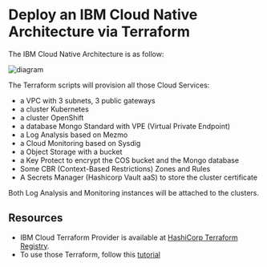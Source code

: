 # Deploy an IBM Cloud Native Architecture via Terraform

The IBM Cloud Native Architecture is as follow:

![diagram](https://raw.githubusercontent.com/lionelmace/mytodo/master/images/ibmcloud-mytodo-tf.png)

The Terraform scripts will provision all those Cloud Services:

* a VPC with 3 subnets, 3 public gateways
* a cluster Kubernetes
* a cluster OpenShift
* a database Mongo Standard with VPE (Virtual Private Endpoint)
* a Log Analysis based on Mezmo
* a Cloud Monitoring based on Sysdig
* a Object Storage with a bucket
* a Key Protect to encrypt the COS bucket and the Mongo database
* Some CBR (Context-Based Restrictions) Zones and Rules
* A Secrets Manager (Hashicorp Vault aaS) to store the cluster certificate

Both Log Analysis and Monitoring instances will be attached to the clusters.

## Resources

* IBM Cloud Terraform Provider is available at [HashiCorp Terraform Registry](https://registry.terraform.io/providers/IBM-Cloud/ibm).
* To use those Terraform, follow this [tutorial](https://lionelmace.github.io/iks-lab/#/05-advanced/appendix-terraform)
